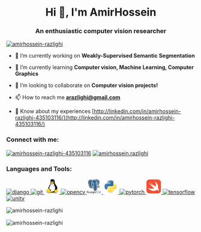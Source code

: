 <h1 align="center">Hi 👋, I'm AmirHossein</h1>
<h3 align="center">An enthusiastic computer vision researcher</h3>

<p align="left"> <a href="https://github.com/ryo-ma/github-profile-trophy"><img src="https://github-profile-trophy.vercel.app/?username=amirhossein-razlighi" alt="amirhossein-razlighi" /></a> </p>

- 🔭 I’m currently working on **Weakly-Supervised Semantic Segmentation**

- 🌱 I’m currently learning **Computer vision, Machine Learning, Computer Graphics**

- 👯 I’m looking to collaborate on **Computer vision projects!**

- 📫 How to reach me **arazlighi@gmail.com**

- 📄 Know about my experiences [http://linkedin.com/in/amirhossein-razlighi-435103116/](http://linkedin.com/in/amirhossein-razlighi-435103116/)

<h3 align="left">Connect with me:</h3>
<p align="left">
<a href="https://linkedin.com/in/amirhossein-razlighi-435103116" target="blank"><img align="center" src="https://raw.githubusercontent.com/rahuldkjain/github-profile-readme-generator/master/src/images/icons/Social/linked-in-alt.svg" alt="amirhossein-razlighi-435103116" height="30" width="40" /></a>
<a href="https://stackoverflow.com/users/amirhossein.razlighi" target="blank"><img align="center" src="https://raw.githubusercontent.com/rahuldkjain/github-profile-readme-generator/master/src/images/icons/Social/stack-overflow.svg" alt="amirhossein.razlighi" height="30" width="40" /></a>
</p>

<h3 align="left">Languages and Tools:</h3>
<p align="left"> <a href="https://www.djangoproject.com/" target="_blank" rel="noreferrer"> <img src="https://cdn.worldvectorlogo.com/logos/django.svg" alt="django" width="40" height="40"/> </a> <a href="https://git-scm.com/" target="_blank" rel="noreferrer"> <img src="https://www.vectorlogo.zone/logos/git-scm/git-scm-icon.svg" alt="git" width="40" height="40"/> </a> <a href="https://www.linux.org/" target="_blank" rel="noreferrer"> <img src="https://raw.githubusercontent.com/devicons/devicon/master/icons/linux/linux-original.svg" alt="linux" width="40" height="40"/> </a> <a href="https://opencv.org/" target="_blank" rel="noreferrer"> <img src="https://www.vectorlogo.zone/logos/opencv/opencv-icon.svg" alt="opencv" width="40" height="40"/> </a> <a href="https://www.postgresql.org" target="_blank" rel="noreferrer"> <img src="https://raw.githubusercontent.com/devicons/devicon/master/icons/postgresql/postgresql-original-wordmark.svg" alt="postgresql" width="40" height="40"/> </a> <a href="https://www.python.org" target="_blank" rel="noreferrer"> <img src="https://raw.githubusercontent.com/devicons/devicon/master/icons/python/python-original.svg" alt="python" width="40" height="40"/> </a> <a href="https://pytorch.org/" target="_blank" rel="noreferrer"> <img src="https://www.vectorlogo.zone/logos/pytorch/pytorch-icon.svg" alt="pytorch" width="40" height="40"/> </a> <a href="https://developer.apple.com/swift/" target="_blank" rel="noreferrer"> <img src="https://raw.githubusercontent.com/devicons/devicon/master/icons/swift/swift-original.svg" alt="swift" width="40" height="40"/> </a> <a href="https://www.tensorflow.org" target="_blank" rel="noreferrer"> <img src="https://www.vectorlogo.zone/logos/tensorflow/tensorflow-icon.svg" alt="tensorflow" width="40" height="40"/> </a> <a href="https://unity.com/" target="_blank" rel="noreferrer"> <img src="https://www.vectorlogo.zone/logos/unity3d/unity3d-icon.svg" alt="unity" width="40" height="40"/> </a> </p>

<p><img align="center" src="https://github-readme-stats.vercel.app/api/top-langs?username=amirhossein-razlighi&show_icons=true&locale=en&layout=compact" alt="amirhossein-razlighi" /></p>

<p><img align="center" src="https://github-readme-streak-stats.herokuapp.com/?user=amirhossein-razlighi&" alt="amirhossein-razlighi" /></p>


<!---
amirhossein-razlighi/amirhossein-razlighi is a ✨ special ✨ repository because its `README.md` (this file) appears on your GitHub profile.
You can click the Preview link to take a look at your changes.
--->
